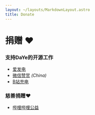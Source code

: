 ```yaml
---
layout: ~/layouts/MarkdownLayout.astro
title: Donate
---
```


<style>
.hero-body .column {
	margin-bottom: 180px;
}

.hero-body .tagline {
	font-size: 18px;
	margin-top: 5px;
}

#self-photo {
	margin-top: 30px;
	margin-left: 30px;
	border-radius: 50%;
	width: 130px;
}
</style>

<!-- ## <img id="self-photo" src="/assets/sindre-sorhus-small.jpg" align="right" class="hidden sm:block">-->

# 捐赠 <span class="pl-2">❤️</span>

### 支持DaYe的开源工作
- [爱发电](https://afdian.com/a/donate_daye)
- [微信赞赏](/assets/wechatpay.jpg) *(China)*
- [B站充电](https://space.bilibili.com/1847808902?from=dyblog.online)
### 慈善捐赠❤️
- [哔哩哔哩公益](https://love.bilibili.com/?from=dyblog.online)

<!-- ##### Buy my apps

You can also support me by [buying my apps](/apps/paid). A nice review on the App Store is also a good way to support my work.-->
